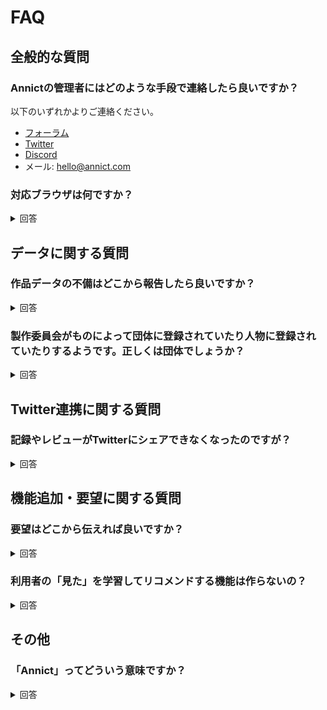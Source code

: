 # FAQ

## 全般的な質問

### Annictの管理者にはどのような手段で連絡したら良いですか？

以下のいずれかよりご連絡ください。

- [フォーラム](https://annict.jp/forum)
- [Twitter](https://twitter.com/AnnictJP)
- [Discord](https://discord.gg/PVJRUKP)
- メール: hello@annict.com

### 対応ブラウザは何ですか？

<details>
<summary>回答</summary>

対応ブラウザは以下になります。

- PC: Chrome, Firefox, Safariの最新版
- iOS: Safariの最新版
- Android: Chromeの最新版

</details>


## データに関する質問

### 作品データの不備はどこから報告したら良いですか？

<details>
<summary>回答</summary>

[Annictの管理者にはどのような手段で連絡したら良いですか？](#Annictの管理者にはどのような手段で連絡したら良いですか？) に記載の手段にてご連絡ください。

</details>

### 製作委員会がものによって団体に登録されていたり人物に登録されていたりするようです。正しくは団体でしょうか？

<details>
<summary>回答</summary>

正しくは団体です。
スタッフのデータを外部から一括でインポートしたときの仕様で、インポート時の団体データが人物データとして登録されています。こちらは気が向いたときに修正しています。

</details>


## Twitter連携に関する質問

### 記録やレビューがTwitterにシェアできなくなったのですが？

<details>
<summary>回答</summary>

TwitterからAnnictのTwitterアプリケーションが削除された可能性があります。AnnictのTwitterアプリケーションを削除すると、AnnictからTwitterが提供するWeb APIにアクセスできるなくなるため、Annictを経由したツイートができなくなります。
Twitterのアプリは[こちら](https://twitter.com/settings/connected_apps)から確認することができます。

</details>


## 機能追加・要望に関する質問

### 要望はどこから伝えれば良いですか？

<details>
<summary>回答</summary>

[Annictの管理者にはどのような手段で連絡したら良いですか？](#Annictの管理者にはどのような手段で連絡したら良いですか？) に記載の手段にてご連絡ください。
開発者の方向けに[GitHub](https://github.com/annict/annict)からも受け付けています。

</details>

### 利用者の「見た」を学習してリコメンドする機能は作らないの？

<details>
<summary>回答</summary>

昔あったんですが、精度が悪かったため公開停止しました。精度が高めのものをもう一度作りたいという気持ちはあります。
あともう一度作るときは「なぜこのアニメがリコメンドされているか？」がわかるようにしたいです。

</details>


## その他

### 「Annict」ってどういう意味ですか？

<details>
<summary>回答</summary>

`Anime` と `Addict (中毒者・依存者)` をかけ合わせた造語になります。
「アニメを観ない生活はあり得ない！」と思っている人のためのサービスにしたいという気持ちから名付けました。

</details>
